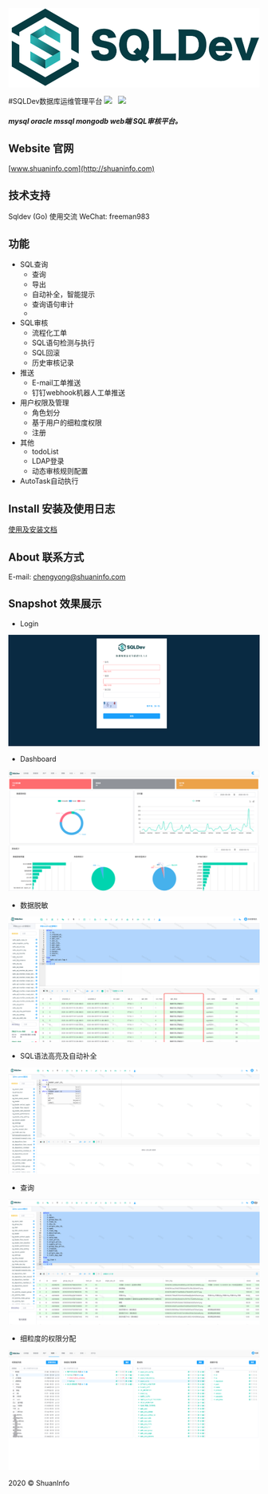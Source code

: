 <p align="center">
        <img  src="img/logo.png">
</p>

#SQLDev数据库运维管理平台
![](https://img.shields.io/badge/build-release-brightgreen.svg)  
![](https://img.shields.io/badge/version-v2.2.0-brightgreen.svg)  

##### mysql oracle mssql mongodb web端 SQL审核平台。

## Website 官网

[www.shuaninfo.com](http://shuaninfo.com)



## 技术支持
   Sqldev (Go) 使用交流     WeChat: freeman983
## 功能

- SQL查询
    - 查询
    - 导出
    - 自动补全，智能提示 
    - 查询语句审计
    - 
- SQL审核
    - 流程化工单
    - SQL语句检测与执行
    - SQL回滚
    - 历史审核记录
- 推送
    - E-mail工单推送
    - 钉钉webhook机器人工单推送
- 用户权限及管理
    - 角色划分
    - 基于用户的细粒度权限
    - 注册
- 其他
    - todoList
    - LDAP登录  
    - 动态审核规则配置 
- AutoTask自动执行

## Install 安装及使用日志

[使用及安装文档](http://www.shuaninfo.com/product)
  
## About 联系方式
   
   E-mail: chengyong@shuaninfo.com

## Snapshot 效果展示

- Login



![login](img/login.png)


- Dashboard

![](img/dashboard.png)

- 数据脱敏

![](img/mask.png)

- SQL语法高亮及自动补全

![](img/light.png)

- 查询

![](img/query.png)

- 细粒度的权限分配

![](img/role.png)





2020 © ShuanInfo



